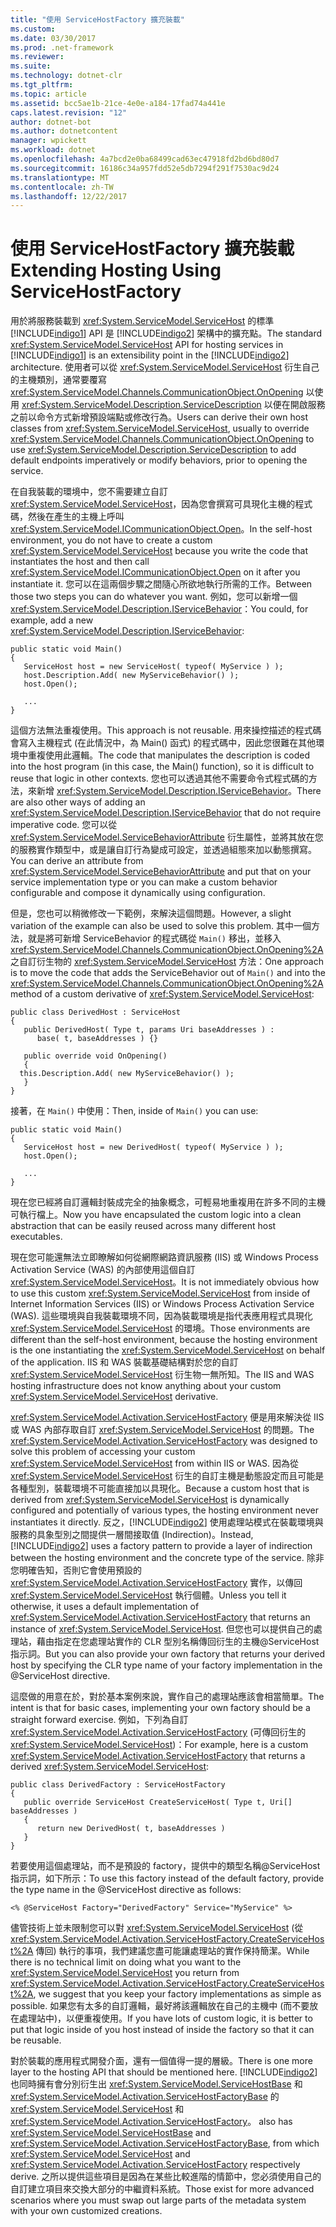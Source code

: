 ```yaml
---
title: "使用 ServiceHostFactory 擴充裝載"
ms.custom: 
ms.date: 03/30/2017
ms.prod: .net-framework
ms.reviewer: 
ms.suite: 
ms.technology: dotnet-clr
ms.tgt_pltfrm: 
ms.topic: article
ms.assetid: bcc5ae1b-21ce-4e0e-a184-17fad74a441e
caps.latest.revision: "12"
author: dotnet-bot
ms.author: dotnetcontent
manager: wpickett
ms.workload: dotnet
ms.openlocfilehash: 4a7bcd2e0ba68499cad63ec47918fd2bd6bd80d7
ms.sourcegitcommit: 16186c34a957fdd52e5db7294f291f7530ac9d24
ms.translationtype: MT
ms.contentlocale: zh-TW
ms.lasthandoff: 12/22/2017
---
```

# <a name="extending-hosting-using-servicehostfactory"></a><span data-ttu-id="a18d6-102">使用 ServiceHostFactory 擴充裝載</span><span class="sxs-lookup"><span data-stu-id="a18d6-102">Extending Hosting Using ServiceHostFactory</span></span>
<span data-ttu-id="a18d6-103">用於將服務裝載到 <xref:System.ServiceModel.ServiceHost> 的標準 [!INCLUDE[indigo1](../../../../includes/indigo1-md.md)] API 是 [!INCLUDE[indigo2](../../../../includes/indigo2-md.md)] 架構中的擴充點。</span><span class="sxs-lookup"><span data-stu-id="a18d6-103">The standard <xref:System.ServiceModel.ServiceHost> API for hosting services in [!INCLUDE[indigo1](../../../../includes/indigo1-md.md)] is an extensibility point in the [!INCLUDE[indigo2](../../../../includes/indigo2-md.md)] architecture.</span></span> <span data-ttu-id="a18d6-104">使用者可以從 <xref:System.ServiceModel.ServiceHost> 衍生自己的主機類別，通常要覆寫 <xref:System.ServiceModel.Channels.CommunicationObject.OnOpening> 以使用 <xref:System.ServiceModel.Description.ServiceDescription> 以便在開啟服務之前以命令方式新增預設端點或修改行為。</span><span class="sxs-lookup"><span data-stu-id="a18d6-104">Users can derive their own host classes from <xref:System.ServiceModel.ServiceHost>, usually to override <xref:System.ServiceModel.Channels.CommunicationObject.OnOpening> to use <xref:System.ServiceModel.Description.ServiceDescription> to add default endpoints imperatively or modify behaviors, prior to opening the service.</span></span>  
  
 <span data-ttu-id="a18d6-105">在自我裝載的環境中，您不需要建立自訂 <xref:System.ServiceModel.ServiceHost>，因為您會撰寫可具現化主機的程式碼，然後在產生的主機上呼叫 <xref:System.ServiceModel.ICommunicationObject.Open>。</span><span class="sxs-lookup"><span data-stu-id="a18d6-105">In the self-host environment, you do not have to create a custom <xref:System.ServiceModel.ServiceHost> because you write the code that instantiates the host and then call <xref:System.ServiceModel.ICommunicationObject.Open> on it after you instantiate it.</span></span> <span data-ttu-id="a18d6-106">您可以在這兩個步驟之間隨心所欲地執行所需的工作。</span><span class="sxs-lookup"><span data-stu-id="a18d6-106">Between those two steps you can do whatever you want.</span></span> <span data-ttu-id="a18d6-107">例如，您可以新增一個 <xref:System.ServiceModel.Description.IServiceBehavior>：</span><span class="sxs-lookup"><span data-stu-id="a18d6-107">You could, for example, add a new <xref:System.ServiceModel.Description.IServiceBehavior>:</span></span>  
  
```  
public static void Main()  
{  
   ServiceHost host = new ServiceHost( typeof( MyService ) );  
   host.Description.Add( new MyServiceBehavior() );  
   host.Open();  
  
   ...  
}  
```  
  
 <span data-ttu-id="a18d6-108">這個方法無法重複使用。</span><span class="sxs-lookup"><span data-stu-id="a18d6-108">This approach is not reusable.</span></span> <span data-ttu-id="a18d6-109">用來操控描述的程式碼會寫入主機程式 (在此情況中，為 Main() 函式) 的程式碼中，因此您很難在其他環境中重複使用此邏輯。</span><span class="sxs-lookup"><span data-stu-id="a18d6-109">The code that manipulates the description is coded into the host program (in this case, the Main() function), so it is difficult to reuse that logic in other contexts.</span></span> <span data-ttu-id="a18d6-110">您也可以透過其他不需要命令式程式碼的方法，來新增 <xref:System.ServiceModel.Description.IServiceBehavior>。</span><span class="sxs-lookup"><span data-stu-id="a18d6-110">There are also other ways of adding an <xref:System.ServiceModel.Description.IServiceBehavior> that do not require imperative code.</span></span> <span data-ttu-id="a18d6-111">您可以從 <xref:System.ServiceModel.ServiceBehaviorAttribute> 衍生屬性，並將其放在您的服務實作類型中，或是讓自訂行為變成可設定，並透過組態來加以動態撰寫。</span><span class="sxs-lookup"><span data-stu-id="a18d6-111">You can derive an attribute from <xref:System.ServiceModel.ServiceBehaviorAttribute> and put that on your service implementation type or you can make a custom behavior configurable and compose it dynamically using configuration.</span></span>  
  
 <span data-ttu-id="a18d6-112">但是，您也可以稍微修改一下範例，來解決這個問題。</span><span class="sxs-lookup"><span data-stu-id="a18d6-112">However, a slight variation of the example can also be used to solve this problem.</span></span> <span data-ttu-id="a18d6-113">其中一個方法，就是將可新增 ServiceBehavior 的程式碼從 `Main()` 移出，並移入 <xref:System.ServiceModel.Channels.CommunicationObject.OnOpening%2A> 之自訂衍生物的 <xref:System.ServiceModel.ServiceHost> 方法：</span><span class="sxs-lookup"><span data-stu-id="a18d6-113">One approach is to move the code that adds the ServiceBehavior out of `Main()` and into the <xref:System.ServiceModel.Channels.CommunicationObject.OnOpening%2A> method of a custom derivative of <xref:System.ServiceModel.ServiceHost>:</span></span>  
  
```  
public class DerivedHost : ServiceHost  
{  
   public DerivedHost( Type t, params Uri baseAddresses ) :  
      base( t, baseAddresses ) {}  
  
   public override void OnOpening()  
   {  
  this.Description.Add( new MyServiceBehavior() );  
   }  
}  
```  
  
 <span data-ttu-id="a18d6-114">接著，在 `Main()` 中使用：</span><span class="sxs-lookup"><span data-stu-id="a18d6-114">Then, inside of `Main()` you can use:</span></span>  
  
```  
public static void Main()  
{  
   ServiceHost host = new DerivedHost( typeof( MyService ) );  
   host.Open();  
  
   ...  
}  
```  
  
 <span data-ttu-id="a18d6-115">現在您已經將自訂邏輯封裝成完全的抽象概念，可輕易地重複用在許多不同的主機可執行檔上。</span><span class="sxs-lookup"><span data-stu-id="a18d6-115">Now you have encapsulated the custom logic into a clean abstraction that can be easily reused across many different host executables.</span></span>  
  
 <span data-ttu-id="a18d6-116">現在您可能還無法立即瞭解如何從網際網路資訊服務 (IIS) 或 Windows Process Activation Service (WAS) 的內部使用這個自訂 <xref:System.ServiceModel.ServiceHost>。</span><span class="sxs-lookup"><span data-stu-id="a18d6-116">It is not immediately obvious how to use this custom <xref:System.ServiceModel.ServiceHost> from inside of Internet Information Services (IIS) or Windows Process Activation Service (WAS).</span></span> <span data-ttu-id="a18d6-117">這些環境與自我裝載環境不同，因為裝載環境是指代表應用程式具現化 <xref:System.ServiceModel.ServiceHost> 的環境。</span><span class="sxs-lookup"><span data-stu-id="a18d6-117">Those environments are different than the self-host environment, because the hosting environment is the one instantiating the <xref:System.ServiceModel.ServiceHost> on behalf of the application.</span></span> <span data-ttu-id="a18d6-118">IIS 和 WAS 裝載基礎結構對於您的自訂 <xref:System.ServiceModel.ServiceHost> 衍生物一無所知。</span><span class="sxs-lookup"><span data-stu-id="a18d6-118">The IIS and WAS hosting infrastructure does not know anything about your custom <xref:System.ServiceModel.ServiceHost> derivative.</span></span>  
  
 <span data-ttu-id="a18d6-119"><xref:System.ServiceModel.Activation.ServiceHostFactory> 便是用來解決從 IIS 或 WAS 內部存取自訂 <xref:System.ServiceModel.ServiceHost> 的問題。</span><span class="sxs-lookup"><span data-stu-id="a18d6-119">The <xref:System.ServiceModel.Activation.ServiceHostFactory> was designed to solve this problem of accessing your custom <xref:System.ServiceModel.ServiceHost> from within IIS or WAS.</span></span> <span data-ttu-id="a18d6-120">因為從 <xref:System.ServiceModel.ServiceHost> 衍生的自訂主機是動態設定而且可能是各種型別，裝載環境不可能直接加以具現化。</span><span class="sxs-lookup"><span data-stu-id="a18d6-120">Because a custom host that is derived from <xref:System.ServiceModel.ServiceHost> is dynamically configured and potentially of various types, the hosting environment never instantiates it directly.</span></span> <span data-ttu-id="a18d6-121">反之，[!INCLUDE[indigo2](../../../../includes/indigo2-md.md)] 使用處理站模式在裝載環境與服務的具象型別之間提供一層間接取值 (Indirection)。</span><span class="sxs-lookup"><span data-stu-id="a18d6-121">Instead, [!INCLUDE[indigo2](../../../../includes/indigo2-md.md)] uses a factory pattern to provide a layer of indirection between the hosting environment and the concrete type of the service.</span></span> <span data-ttu-id="a18d6-122">除非您明確告知，否則它會使用預設的 <xref:System.ServiceModel.Activation.ServiceHostFactory> 實作，以傳回 <xref:System.ServiceModel.ServiceHost> 執行個體。</span><span class="sxs-lookup"><span data-stu-id="a18d6-122">Unless you tell it otherwise, it uses a default implementation of <xref:System.ServiceModel.Activation.ServiceHostFactory> that returns an instance of <xref:System.ServiceModel.ServiceHost>.</span></span> <span data-ttu-id="a18d6-123">但您也可以提供自己的處理站，藉由指定在您處理站實作的 CLR 型別名稱傳回衍生的主機@ServiceHost指示詞。</span><span class="sxs-lookup"><span data-stu-id="a18d6-123">But you can also provide your own factory that returns your derived host by specifying the CLR type name of your factory implementation in the @ServiceHost directive.</span></span>  
  
 <span data-ttu-id="a18d6-124">這麼做的用意在於，對於基本案例來說，實作自己的處理站應該會相當簡單。</span><span class="sxs-lookup"><span data-stu-id="a18d6-124">The intent is that for basic cases, implementing your own factory should be a straight forward exercise.</span></span> <span data-ttu-id="a18d6-125">例如，下列為自訂 <xref:System.ServiceModel.Activation.ServiceHostFactory> (可傳回衍生的 <xref:System.ServiceModel.ServiceHost>)：</span><span class="sxs-lookup"><span data-stu-id="a18d6-125">For example, here is a custom <xref:System.ServiceModel.Activation.ServiceHostFactory> that returns a derived <xref:System.ServiceModel.ServiceHost>:</span></span>  
  
```  
public class DerivedFactory : ServiceHostFactory  
{  
   public override ServiceHost CreateServiceHost( Type t, Uri[] baseAddresses )  
   {  
      return new DerivedHost( t, baseAddresses )  
   }  
}  
```  
  
 <span data-ttu-id="a18d6-126">若要使用這個處理站，而不是預設的 factory，提供中的類型名稱@ServiceHost指示詞，如下所示：</span><span class="sxs-lookup"><span data-stu-id="a18d6-126">To use this factory instead of the default factory, provide the type name in the @ServiceHost directive as follows:</span></span>  
  
```  
<% @ServiceHost Factory="DerivedFactory" Service="MyService" %>  
```  
  
 <span data-ttu-id="a18d6-127">儘管技術上並未限制您可以對 <xref:System.ServiceModel.ServiceHost> (從 <xref:System.ServiceModel.Activation.ServiceHostFactory.CreateServiceHost%2A> 傳回) 執行的事項，我們建議您盡可能讓處理站的實作保持簡潔。</span><span class="sxs-lookup"><span data-stu-id="a18d6-127">While there is no technical limit on doing what you want to the <xref:System.ServiceModel.ServiceHost> you return from <xref:System.ServiceModel.Activation.ServiceHostFactory.CreateServiceHost%2A>, we suggest that you keep your factory implementations as simple as possible.</span></span> <span data-ttu-id="a18d6-128">如果您有太多的自訂邏輯，最好將該邏輯放在自己的主機中 (而不要放在處理站中)，以便重複使用。</span><span class="sxs-lookup"><span data-stu-id="a18d6-128">If you have lots of custom logic, it is better to put that logic inside of you host instead of inside the factory so that it can be reusable.</span></span>  
  
 <span data-ttu-id="a18d6-129">對於裝載的應用程式開發介面，還有一個值得一提的層級。</span><span class="sxs-lookup"><span data-stu-id="a18d6-129">There is one more layer to the hosting API that should be mentioned here.</span></span> [!INCLUDE[indigo2](../../../../includes/indigo2-md.md)]<span data-ttu-id="a18d6-130"> 也同時擁有會分別衍生出 <xref:System.ServiceModel.ServiceHostBase> 和 <xref:System.ServiceModel.Activation.ServiceHostFactoryBase> 的 <xref:System.ServiceModel.ServiceHost> 和 <xref:System.ServiceModel.Activation.ServiceHostFactory>。</span><span class="sxs-lookup"><span data-stu-id="a18d6-130"> also has <xref:System.ServiceModel.ServiceHostBase> and <xref:System.ServiceModel.Activation.ServiceHostFactoryBase>, from which <xref:System.ServiceModel.ServiceHost> and <xref:System.ServiceModel.Activation.ServiceHostFactory> respectively derive.</span></span> <span data-ttu-id="a18d6-131">之所以提供這些項目是因為在某些比較進階的情節中，您必須使用自己的自訂建立項目來交換大部分的中繼資料系統。</span><span class="sxs-lookup"><span data-stu-id="a18d6-131">Those exist for more advanced scenarios where you must swap out large parts of the metadata system with your own customized creations.</span></span>
